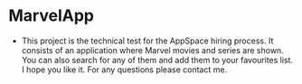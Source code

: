 # MarvelApp

- This project is the technical test for the AppSpace hiring process. It consists of an application where Marvel movies and series are shown. You can also search for any of them and add them to your favourites list. I hope you like it. For any questions please contact me.
